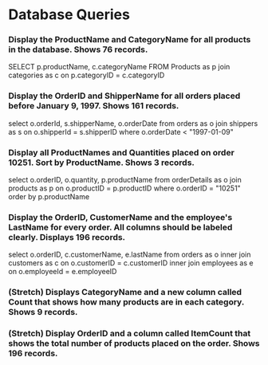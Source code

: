 # Database Queries

### Display the ProductName and CategoryName for all products in the database. Shows 76 records.

SELECT p.productName, c.categoryName FROM Products as p
join categories as c on p.categoryID = c.categoryID

### Display the OrderID and ShipperName for all orders placed before January 9, 1997. Shows 161 records.

select o.orderId, s.shipperName, o.orderDate from orders as o
join shippers as s on o.shipperId = s.shipperID
where o.orderDate < "1997-01-09"

### Display all ProductNames and Quantities placed on order 10251. Sort by ProductName. Shows 3 records.

select o.orderID, o.quantity, p.productName from orderDetails as o
join products as p on o.productID = p.productID
where o.orderID = "10251"
order by p.productName

### Display the OrderID, CustomerName and the employee's LastName for every order. All columns should be labeled clearly. Displays 196 records.

select o.orderID, c.customerName, e.lastName from orders as o inner join customers as c on o.customerID = c.customerID inner join employees as e on o.employeeId = e.employeeID

### (Stretch) Displays CategoryName and a new column called Count that shows how many products are in each category. Shows 9 records.

### (Stretch) Display OrderID and a column called ItemCount that shows the total number of products placed on the order. Shows 196 records.
